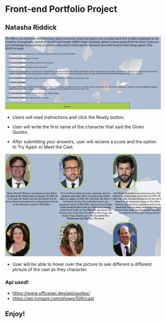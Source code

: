 # Front-end Portfolio Project

## Natasha Riddick


<img src="./triviaquotes.png" alt="quotes">

- Users will read instructions and click the Ready button.

- User will write the first name of the character that said the Given Quotes.

- After submitting your answers, user will recieve a score and the option to Try Again or Meet the Cast.

<img src="./castmembers.png" alt="cast">

- User will be able to hover over the picture to see different a different picture of the cast as they character.

### Api used!

- https://www.officeapi.dev/api/quotes/
- https://api.tvmaze.com/shows/526/cast

## Enjoy!